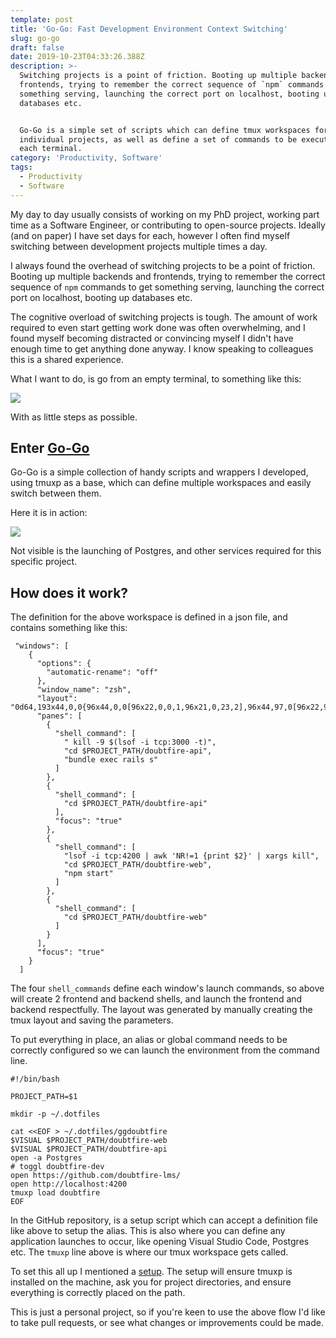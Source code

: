 ```yaml
---
template: post
title: 'Go-Go: Fast Development Environment Context Switching'
slug: go-go
draft: false
date: 2019-10-23T04:33:26.388Z
description: >-
  Switching projects is a point of friction. Booting up multiple backends and
  frontends, trying to remember the correct sequence of `npm` commands to get
  something serving, launching the correct port on localhost, booting up
  databases etc.


  Go-Go is a simple set of scripts which can define tmux workspaces for
  individual projects, as well as define a set of commands to be executed in
  each terminal.
category: 'Productivity, Software'
tags:
  - Productivity
  - Software
---
```

My day to day usually consists of working on my PhD project, working part time as a Software Engineer, or contributing to open-source projects. Ideally (and on paper) I have set days for each, however I often find myself switching between development projects multiple times a day.

I always found the overhead of switching projects to be a point of friction. Booting up multiple backends and frontends, trying to remember the correct sequence of `npm` commands to get something serving, launching the correct port on localhost, booting up databases etc.

The cognitive overload of switching projects is tough. The amount of work required to even start getting work done was often overwhelming, and I found myself becoming distracted or convincing myself I didn't have enough time to get anything done anyway. I know speaking to colleagues this is a shared experience.

What I want to do, is go from an empty terminal, to something like this:

![](/media/go-go/go-go.png)

With as little steps as possible.

## Enter [Go-Go](https://github.com/jakerenzella/go-go)

Go-Go is a simple collection of handy scripts and wrappers I developed, using tmuxp as a base, which can define multiple workspaces and easily switch between them.

Here it is in action:

![](/media/go-go/go-go.gif)

Not visible is the launching of Postgres, and other services required for this specific project.

## How does it work?

The definition for the above workspace is defined in a json file, and contains something like this:

```
 "windows": [
    {
      "options": {
        "automatic-rename": "off"
      },
      "window_name": "zsh",
      "layout": "0d64,193x44,0,0{96x44,0,0[96x22,0,0,1,96x21,0,23,2],96x44,97,0[96x22,97,0,3,96x21,97,23,4]}",
      "panes": [
        {
          "shell_command": [
            " kill -9 $(lsof -i tcp:3000 -t)",
            "cd $PROJECT_PATH/doubtfire-api",
            "bundle exec rails s"
          ]
        },
        {
          "shell_command": [
            "cd $PROJECT_PATH/doubtfire-api"
          ],
          "focus": "true"
        },
        {
          "shell_command": [
            "lsof -i tcp:4200 | awk 'NR!=1 {print $2}' | xargs kill",
            "cd $PROJECT_PATH/doubtfire-web",
            "npm start"
          ]
        },
        {
          "shell_command": [
            "cd $PROJECT_PATH/doubtfire-web"
          ]
        }
      ],
      "focus": "true"
    }
  ]
```

The four `shell_commands` define each window's launch commands, so above will create 2 frontend and backend shells, and launch the frontend and backend respectfully. The layout was generated by manually creating the tmux layout and saving the parameters.

To put everything in place, an alias or global command needs to be correctly configured so we can launch the environment from the command line.


```
#!/bin/bash

PROJECT_PATH=$1

mkdir -p ~/.dotfiles

cat <<EOF > ~/.dotfiles/ggdoubtfire
$VISUAL $PROJECT_PATH/doubtfire-web
$VISUAL $PROJECT_PATH/doubtfire-api
open -a Postgres
# toggl doubtfire-dev
open https://github.com/doubtfire-lms/
open http://localhost:4200
tmuxp load doubtfire
EOF
```

In the GitHub repository, is a setup script which can accept a definition file like above to setup the alias. This is also where you can define any application launches to occur, like opening Visual Studio Code, Postgres etc. The `tmuxp` line above is where our tmux workspace gets called.

To set this all up I mentioned a [setup](https://github.com/jakerenzella/go-go/blob/master/setup.sh). The setup will ensure tmuxp is installed on the machine, ask you for project directories, and ensure everything is correctly placed on the path.

This is just a personal project, so if you're keen to use the above flow I'd like to take pull requests, or see what changes or improvements could be made.

